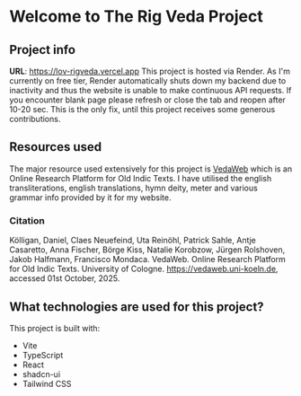 # Welcome to The Rig Veda Project

## Project info

**URL**: https://lov-rigveda.vercel.app
This project is hosted via Render. As I'm currently on free tier, Render automatically shuts down my backend due to inactivity and thus the website is unable to make continuous API requests. If you encounter blank page please refresh or close the tab and reopen after 10-20 sec. This is the only fix, until this project receives some generous contributions.

## Resources used

The major resource used extensively for this project is [VedaWeb](https://lov-rigveda.vercel.app/) which is an Online Research Platform for Old Indic Texts. I have utilised the english transliterations, english translations, hymn deity, meter and various grammar info provided by it for my website.

### Citation

Kölligan, Daniel, Claes Neuefeind, Uta Reinöhl, Patrick Sahle, Antje Casaretto, Anna Fischer, Börge Kiss, Natalie Korobzow, Jürgen Rolshoven, Jakob Halfmann, Francisco Mondaca. VedaWeb. Online Research Platform for Old Indic Texts. University of Cologne. https://vedaweb.uni-koeln.de, accessed 01st October, 2025.

## What technologies are used for this project?

This project is built with:

- Vite
- TypeScript
- React
- shadcn-ui
- Tailwind CSS

